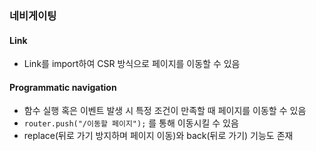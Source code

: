### 네비게이팅

#### Link

-   Link를 import하여 CSR 방식으로 페이지를 이동할 수 있음

#### Programmatic navigation

-   함수 실행 혹은 이벤트 발생 시 특정 조건이 만족할 때 페이지를 이동할 수 있음
-   `router.push("/이동할 페이지");` 를 통해 이동시킬 수 있음
-   replace(뒤로 가기 방지하며 페이지 이동)와 back(뒤로 가기) 기능도 존재
